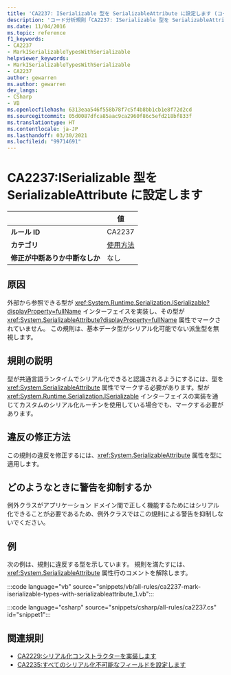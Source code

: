 ```yaml
---
title: 'CA2237: ISerializable 型を SerializableAttribute に設定します (コード分析)'
description: 'コード分析規則「CA2237: ISerializable 型を SerializableAttribute に設定します」について'
ms.date: 11/04/2016
ms.topic: reference
f1_keywords:
- CA2237
- MarkISerializableTypesWithSerializable
helpviewer_keywords:
- MarkISerializableTypesWithSerializable
- CA2237
author: gewarren
ms.author: gewarren
dev_langs:
- CSharp
- VB
ms.openlocfilehash: 6313eaa546f558b78f7c5f4b8bb1cb1e8f72d2cd
ms.sourcegitcommit: 05d0087dfca85aac9ca2960f86c5efd218bf833f
ms.translationtype: HT
ms.contentlocale: ja-JP
ms.lasthandoff: 03/30/2021
ms.locfileid: "99714691"
---
```

# <a name="ca2237-mark-iserializable-types-with-serializableattribute"></a>CA2237:ISerializable 型を SerializableAttribute に設定します

| | 値 |
|-|-|
| **ルール ID** |CA2237|
| **カテゴリ** |[使用方法](usage-warnings.md)|
| **修正が中断ありか中断なしか** |なし|

## <a name="cause"></a>原因

外部から参照できる型が <xref:System.Runtime.Serialization.ISerializable?displayProperty=fullName> インターフェイスを実装し、その型が <xref:System.SerializableAttribute?displayProperty=fullName> 属性でマークされていません。 この規則は、基本データ型がシリアル化可能でない派生型を無視します。

## <a name="rule-description"></a>規則の説明

型が共通言語ランタイムでシリアル化できると認識されるようにするには、型を <xref:System.SerializableAttribute> 属性でマークする必要があります。型が <xref:System.Runtime.Serialization.ISerializable> インターフェイスの実装を通じてカスタムのシリアル化ルーチンを使用している場合でも、マークする必要があります。

## <a name="how-to-fix-violations"></a>違反の修正方法

この規則の違反を修正するには、<xref:System.SerializableAttribute> 属性を型に適用します。

## <a name="when-to-suppress-warnings"></a>どのようなときに警告を抑制するか

例外クラスがアプリケーション ドメイン間で正しく機能するためにはシリアル化できることが必要であるため、例外クラスではこの規則による警告を抑制しないでください。

## <a name="example"></a>例

次の例は、規則に違反する型を示しています。 規則を満たすには、<xref:System.SerializableAttribute> 属性行のコメントを解除します。

:::code language="vb" source="snippets/vb/all-rules/ca2237-mark-iserializable-types-with-serializableattribute_1.vb":::

:::code language="csharp" source="snippets/csharp/all-rules/ca2237.cs" id="snippet1":::

## <a name="related-rules"></a>関連規則

- [CA2229:シリアル化コンストラクターを実装します](ca2229.md)
- [CA2235:すべてのシリアル化不可能なフィールドを設定します](ca2235.md)
